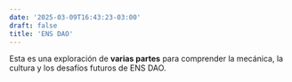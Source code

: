 ```yaml
---
date: '2025-03-09T16:43:23-03:00'
draft: false
title: 'ENS DAO'
---
```


Esta es una exploración de **varias partes** para comprender la mecánica, la cultura y los desafíos futuros de ENS DAO.